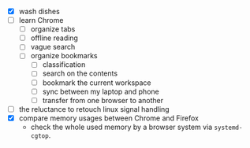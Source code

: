 - [x] wash dishes
-	[ ] learn Chrome 
	-	[ ] organize tabs
	-	[ ] offline reading
	-	[ ] vague search
	-	[ ] organize bookmarks
		-	[ ] classification
		-	[ ] search on the contents
		-	[ ] bookmark the current workspace
		-	[ ] sync between my laptop and phone
		-	[ ] transfer from one browser to another 
- [ ] the reluctance to retouch linux signal handling
- [x] compare memory usages between Chrome and Firefox
  - check the whole used memory by a browser system via `systemd-cgtop`. 
<!--stackedit_data:
eyJoaXN0b3J5IjpbMTAxMTk3NTE5MCwtODk5Mzg5NzQ1LDE4NT
UxMzQ5OTBdfQ==
-->
